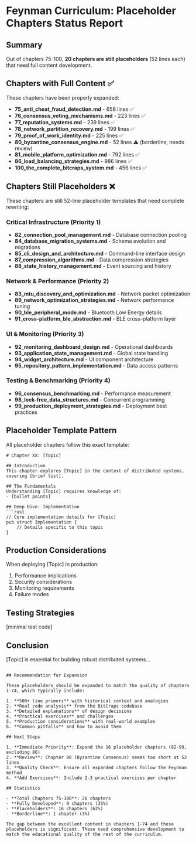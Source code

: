 # Feynman Curriculum: Placeholder Chapters Status Report

## Summary
Out of chapters 75-100, **20 chapters are still placeholders** (52 lines each) that need full content development.

## Chapters with Full Content ✅
These chapters have been properly expanded:

- **75_anti_cheat_fraud_detection.md** - 658 lines ✅
- **76_consensus_voting_mechanisms.md** - 223 lines ✅
- **77_reputation_systems.md** - 239 lines ✅
- **78_network_partition_recovery.md** - 199 lines ✅
- **79_proof_of_work_identity.md** - 225 lines ✅
- **80_byzantine_consensus_engine.md** - 52 lines ⚠️ (borderline, needs review)
- **81_mobile_platform_optimization.md** - 792 lines ✅
- **86_load_balancing_strategies.md** - 986 lines ✅
- **100_the_complete_bitcraps_system.md** - 456 lines ✅

## Chapters Still Placeholders ❌
These chapters are still 52-line placeholder templates that need complete rewriting:

### Critical Infrastructure (Priority 1)
- **82_connection_pool_management.md** - Database connection pooling
- **84_database_migration_systems.md** - Schema evolution and migrations
- **85_cli_design_and_architecture.md** - Command-line interface design
- **87_compression_algorithms.md** - Data compression strategies
- **88_state_history_management.md** - Event sourcing and history

### Network & Performance (Priority 2)
- **83_mtu_discovery_and_optimization.md** - Network packet optimization
- **89_network_optimization_strategies.md** - Network performance tuning
- **90_ble_peripheral_mode.md** - Bluetooth Low Energy details
- **91_cross-platform_ble_abstraction.md** - BLE cross-platform layer

### UI & Monitoring (Priority 3)
- **92_monitoring_dashboard_design.md** - Operational dashboards
- **93_application_state_management.md** - Global state handling
- **94_widget_architecture.md** - UI component architecture
- **95_repository_pattern_implementation.md** - Data access patterns

### Testing & Benchmarking (Priority 4)
- **96_consensus_benchmarking.md** - Performance measurement
- **98_lock-free_data_structures.md** - Concurrent programming
- **99_production_deployment_strategies.md** - Deployment best practices

## Placeholder Template Pattern
All placeholder chapters follow this exact template:
```
# Chapter XX: [Topic]

## Introduction
This chapter explores [Topic] in the context of distributed systems, covering [brief list].

## The Fundamentals
Understanding [Topic] requires knowledge of:
- [bullet points]

## Deep Dive: Implementation
```rust
// Core implementation details for [Topic]
pub struct Implementation {
    // Details specific to this topic
}
```

## Production Considerations
When deploying [Topic] in production:
1. Performance implications
2. Security considerations
3. Monitoring requirements
4. Failure modes

## Testing Strategies
[minimal test code]

## Conclusion
[Topic] is essential for building robust distributed systems...
```

## Recommendation for Expansion

These placeholders should be expanded to match the quality of chapters 1-74, which typically include:

1. **500+ line primers** with historical context and analogies
2. **Real code analysis** from the BitCraps codebase
3. **Detailed explanations** of design decisions
4. **Practical exercises** and challenges
5. **Production considerations** with real-world examples
6. **Common pitfalls** and how to avoid them

## Next Steps

1. **Immediate Priority**: Expand the 16 placeholder chapters (82-99, excluding 86)
2. **Review**: Chapter 80 (Byzantine Consensus) seems too short at 52 lines
3. **Quality Check**: Ensure all expanded chapters follow the Feynman method
4. **Add Exercises**: Include 2-3 practical exercises per chapter

## Statistics

- **Total Chapters 75-100**: 26 chapters
- **Fully Developed**: 9 chapters (35%)
- **Placeholders**: 16 chapters (62%)
- **Borderline**: 1 chapter (3%)

The gap between the excellent content in chapters 1-74 and these placeholders is significant. These need comprehensive development to match the educational quality of the rest of the curriculum.